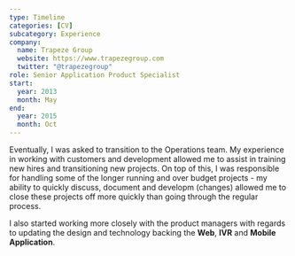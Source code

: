 ```yaml
---
type: Timeline
categories: [CV]
subcategory: Experience
company:
  name: Trapeze Group
  website: https://www.trapezegroup.com
  twitter: "@trapezegroup"
role: Senior Application Product Specialist
start:
  year: 2013
  month: May
end:
  year: 2015
  month: Oct
---
```


Eventually, I was asked to transition to the Operations team. My experience in working with customers and development allowed me to assist in training new hires and transitioning new projects. On top of this, I was responsible for handling some of the longer running and over budget projects - my ability to quickly discuss, document and developm (changes) allowed me to close these projects off more quickly than going through the regular process.

I also started working more closely with the product managers with regards to updating the design and technology backing the **Web**, **IVR** and **Mobile Application**.
